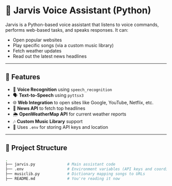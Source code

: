 # 🤖 Jarvis Voice Assistant (Python)

Jarvis is a Python-based voice assistant that listens to voice commands, performs web-based tasks, and speaks responses. It can:
- Open popular websites
- Play specific songs (via a custom music library)
- Fetch weather updates
- Read out the latest news headlines

---

## 🚀 Features

- 🎤 **Voice Recognition** using `speech_recognition`
- 🗣 **Text-to-Speech** using `pyttsx3`
- 🌐 **Web Integration** to open sites like Google, YouTube, Netflix, etc.
- 📰 **News API** to fetch top headlines
- 🌦️ **OpenWeatherMap API** for current weather reports
- 🎶 **Custom Music Library** support
- 🔐 Uses `.env` for storing API keys and location

---

## 📁 Project Structure

```bash
.
├── jarvis.py              # Main assistant code
├── .env                   # Environment variables (API keys and coordinates)
├── musiclib.py            # Dictionary mapping songs to URLs
├── README.md              # You're reading it now
